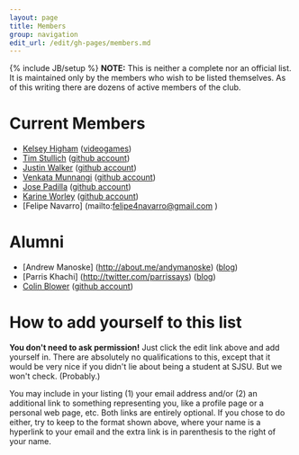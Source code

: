 ```yaml
---
layout: page
title: Members
group: navigation
edit_url: /edit/gh-pages/members.md
---
```

{% include JB/setup %}
**NOTE:** This is neither a complete nor an official list. It is maintained only by the members who wish to be listed themselves. As of this writing there are dozens of active members of the club.

# Current Members

* [Kelsey Higham](mailto:kelseyhigham+telephone@gmail.com?subject=Ring%20ring) ([videogames](http://sjsugamedev.com/user/22))
* [Tim Stullich](mailto:timstullich@gmail.com) ([github account](https://github.com/tstullich))
* [Justin Walker](mailto:justin.kingdust@gmail.com) ([github account](https://github.com/ankme))
* [Venkata Munnangi](mailto:saidatta24@gmail.com) ([github account](https://github.com/saidatta))
* [Jose Padilla](mailto:jose.padilla.88@gmail.com) ([github account](https://github.com/jpadv))
* [Karine Worley](mailto:iwamura_karine@yahoo.co.jp) ([github account](https://github.com/karine-sjsu))
* [Felipe Navarro] (mailto:felipe4navarro@gmail.com ) 

# Alumni

* [Andrew Manoske] (http://about.me/andymanoske) ([blog](http://syntacticsugar.me))
* [Parris Khachi] (http://twitter.com/parrissays) ([blog](http://www.parrisstudios.com))
* [Colin Blower](mailto:webby@1101b.com) ([github account](https://github.com/Lanzaa))

# How to add yourself to this list

**You don't need to ask permission!** Just click the edit link above and add yourself in. There are absolutely no qualifications to this, except that it would be very nice if you didn't lie about being a student at SJSU. But we won't check. (Probably.)

You may include in your listing (1) your email address and/or (2) an additional link to something representing you, like a profile page or a personal web page, etc. Both links are entirely optional. If you chose to do either, try to keep to the format shown above, where your name is a hyperlink to your email and the extra link is in parenthesis to the right of your name.

